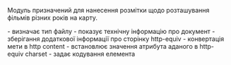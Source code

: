 Модуль призначений для нанесення розмітки щодо розташування фільмів різних років на карту.
<!DOCTYPE> - визначає тип файлу
<head> - показує технічну інформацію про документ
<meta> - зберігання додаткової інформації про сторінку
    http-equiv - конвертація мети в http
    content - встановлює значення атрибута аданого в http-equiv
    charset -  задає кодування елемента
<script> - описує скріпти програми, може мати посилання на програму або її текст
    src - адреса атрибуту з зовн файлу для імпорту в даний файл
<link> - встановлює звязок між даним і зовнішніми документами
    rel - визначає відношенням між даним файлом і файлом до якого ми прокладаємо шлях
    href - шлях до звязаного файлу
<style> - визначає стилі кожної частини сторінки
<body> - основна частина
<div> - визначає частину документа
Карта, яку ми отримуємо в результаті, дає нам змогу відслідкувати які регіони були найбільш розвиваючимись в 
кіноіндустрії, а також їх залежність від року. Також можна подивитись на найбільш населені міста в наш час, як
додаткова функція.
